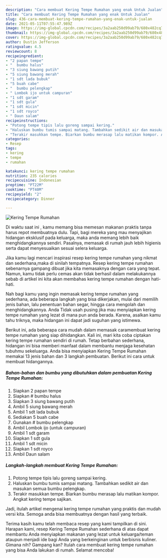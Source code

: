 ```yaml
---
description: "Cara membuat Kering Tempe Rumahan yang enak Untuk Jualan"
title: "Cara membuat Kering Tempe Rumahan yang enak Untuk Jualan"
slug: 436-cara-membuat-kering-tempe-rumahan-yang-enak-untuk-jualan
date: 2021-05-11T07:55:47.989Z
image: https://img-global.cpcdn.com/recipes/3a2aab250d99ab79/680x482cq70/kering-tempe-rumahan-foto-resep-utama.jpg
thumbnail: https://img-global.cpcdn.com/recipes/3a2aab250d99ab79/680x482cq70/kering-tempe-rumahan-foto-resep-utama.jpg
cover: https://img-global.cpcdn.com/recipes/3a2aab250d99ab79/680x482cq70/kering-tempe-rumahan-foto-resep-utama.jpg
author: Dustin Jefferson
ratingvalue: 4.5
reviewcount: 8
recipeingredient:
- "2 papan tempe"
- "  bumbu halus"
- "3 siung bawang putih"
- "5 siung bawang merah"
- "1 sdt lada bubuk"
- "5 buah cabe"
- "  bumbu pelengkap"
- " Lombok ijo untuk campuran"
- "1 sdt garam"
- "1 sdt gula"
- "1 sdt micin"
- "1 sdt royco"
- " Daun salam"
recipeinstructions:
- "Potong tempe tipis lalu goreng sampai kering."
- "Haluskan bumbu tumis sampai matang. Tambahkan sedikit air dan masukan semua bumbu pelengkap."
- "Terakir masukkan tempe. Biarkan bumbu merasap lalu matikan kompor. Angkat kering tempe sajikan."
categories:
- Resep
tags:
- kering
- tempe
- rumahan

katakunci: kering tempe rumahan 
nutrition: 235 calories
recipecuisine: Indonesian
preptime: "PT22M"
cooktime: "PT40M"
recipeyield: "2"
recipecategory: Dinner

---
```



![Kering Tempe Rumahan](https://img-global.cpcdn.com/recipes/3a2aab250d99ab79/680x482cq70/kering-tempe-rumahan-foto-resep-utama.jpg)

Di waktu  saat ini , kamu memang bisa memesan makanan praktis tanpa harus repot membuatnya dulu. Tapi, bagi mereka yang mau menyajikan hidangan eksklusif pada keluarga, maka anda memang lebih baik menghidangkannya sendiri. Pasalnya, memasak di rumah jauh lebih higienis serta dapat menyesuaikan sesuai selera keluarga.

Jika kamu lagi mencari inspirasi resep kering tempe rumahan yang nikmat dan sederhana,maka di sinilah tempatnya. Resep kering tempe rumahan  sebenarnya gampang dibuat jika kita memasaknya dengan cara yang tepat. Namun, kamu tidak perlu cemas akan tidak berhasil dalam melakukannya 
sebab di artikel ini kita akan membahas kering tempe rumahan dengan hati-hati.  



Nah bagi kamu yang ingin memasak kering tempe rumahan yang sederhana, ada beberapa langkah yang bisa dikerjakan, mulai dari memilih jenis bahan, lalu penentuan bahan segar, hingga cara mengolah dan menghidangkannya. Anda Tidak usah pusing jika mau menyiapkan kering tempe rumahan yang lezat di mana pun anda berada. Karena, asalkan kamu  tahu triknya, maka hidangan ini dapat jadi suguhan yang istimewa.

Berikut ini, ada beberapa cara mudah dalam memasak caramembuat kering tempe rumahan yang siap dihidangkan. Kali ini, mari kita coba ciptakan kering tempe rumahan sendiri di rumah. Tetap berbahan sederhana, hidangan ini bisa memberi manfaat dalam membantu menjaga kesehatan tubuhmu sekeluarga. Anda bisa menyiapkan Kering Tempe Rumahan memakai 13 jenis bahan dan 3 langkah pembuatan. Berikut ini cara untuk membuat hidangannya.

<!--inarticleads1-->

##### Bahan-bahan dan bumbu yang dibutuhkan dalam pembuatan Kering Tempe Rumahan:

1. Siapkan 2 papan tempe
1. Siapkan  # bumbu halus
1. Siapkan 3 siung bawang putih
1. Ambil 5 siung bawang merah
1. Ambil 1 sdt lada bubuk
1. Sediakan 5 buah cabe
1. Gunakan  # bumbu pelengkap
1. Ambil  Lombok ijo (untuk campuran)
1. Ambil 1 sdt garam
1. Siapkan 1 sdt gula
1. Ambil 1 sdt micin
1. Siapkan 1 sdt royco
1. Ambil  Daun salam




<!--inarticleads2-->

##### Langkah-langkah membuat Kering Tempe Rumahan:

1. Potong tempe tipis lalu goreng sampai kering.
1. Haluskan bumbu tumis sampai matang. Tambahkan sedikit air dan masukan semua bumbu pelengkap.
1. Terakir masukkan tempe. Biarkan bumbu merasap lalu matikan kompor. Angkat kering tempe sajikan.




Jadi, itulah artikel mengenai  kering tempe rumahan  yang praktis dan mudah versi kita. Semoga anda bisa membuatnya dengan hasil yang terbaik. 

Terima kasih kamu telah membaca resep yang kami tampilkan di sini. Harapan kami, resep  Kering Tempe Rumahan sederhana di atas dapat membantu Anda menyiapkan makanan yang lezat untuk keluarga/teman ataupun menjadi ide bagi Anda yang berkeinginan untuk berbisnis kuliner. Gimana nih? Gampang kan? Itulah cara membuat kering tempe rumahan yang bisa Anda lakukan di rumah. Selamat mencoba!

